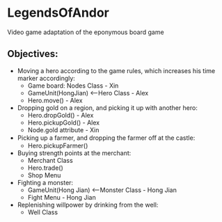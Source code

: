 # LegendsOfAndor
Video game adaptation of the eponymous board game

## Objectives: 
- Moving a hero according to the game rules, which increases his time marker accordingly:
  - Game board: Nodes Class - Xin
  - GameUnit(HongJian) <--Hero Class - Alex
  - Hero.move() - Alex
- Dropping gold on a region, and picking it up with another hero:
  - Hero.dropGold() - Alex
  - Hero.pickupGold() - Alex
  - Node.gold attribute - Xin
- Picking up a farmer, and dropping the farmer oﬀ at the castle:
  - Hero.pickupFarmer()
- Buying strength points at the merchant:
  - Merchant Class
  - Hero.trade()
  - Shop Menu
- Fighting a monster:
  - GameUnit(Hong Jian) <--Monster Class - Hong Jian
  - Fight Menu - Hong Jian
- Replenishing willpower by drinking from the well:
  - Well Class